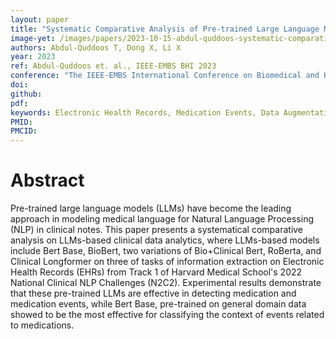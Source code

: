 ```yaml
---
layout: paper
title: "Systematic Comparative Analysis of Pre-trained Large Language Models on Contextualized Medication Event Extraction"
image-yet: /images/papers/2023-10-15-abdul-quddoos-systematic-comparative-analysis.png
authors: Abdul-Quddoos T, Dong X, Li X 
year: 2023
ref: Abdul-Quddoos et. al., IEEE-EMBS BHI 2023 
conference: "The IEEE-EMBS International Conference on Biomedical and Health Informatics (BHI), 2023"
doi: 
github:
pdf: 
keywords: Electronic Health Records, Medication Events, Data Augmentation, Generative Pre-trained Transformer (GPT), Bidirectional Encoder Representations from Transformers (BERT)
PMID: 
PMCID: 
---
```


# Abstract

Pre-trained large language models (LLMs) have become the leading approach in modeling medical language for Natural Language Processing (NLP) in clinical notes. This paper presents a systematical comparative analysis on LLMs-based clinical data analytics, where LLMs-based models include Bert Base, BioBert, two variations of Bio+Clinical Bert, RoBerta, and Clinical Longformer on three of tasks of information extraction on Electronic Health Records (EHRs) from Track 1 of Harvard Medical School's 2022 National Clinical NLP Challenges (N2C2). Experimental results demonstrate that these pre-trained LLMs are effective in detecting medication and medication events, while Bert Base, pre-trained on general domain data showed to be the most effective for classifying the context of events related to medications.

